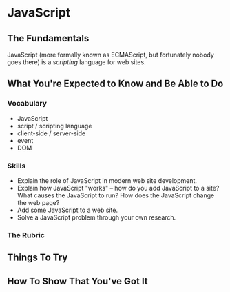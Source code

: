 # JavaScript

## The Fundamentals

JavaScript (more formally known as ECMAScript, but fortunately nobody goes there) is a _scripting_
language for web sites.

## What You're Expected to Know and Be Able to Do

### Vocabulary

* JavaScript
* script / scripting language
* client-side / server-side
* event
* DOM

### Skills

* Explain the role of JavaScript in modern web site development.
* Explain how JavaScript "works" – how do you add JavaScript to a site? What causes the JavaScript to run? How does the JavaScript change the web page?
* Add some JavaScript to a web site.
* Solve a JavaScript problem through your own research.

### The Rubric

## Things To Try

## How To Show That You've Got It
